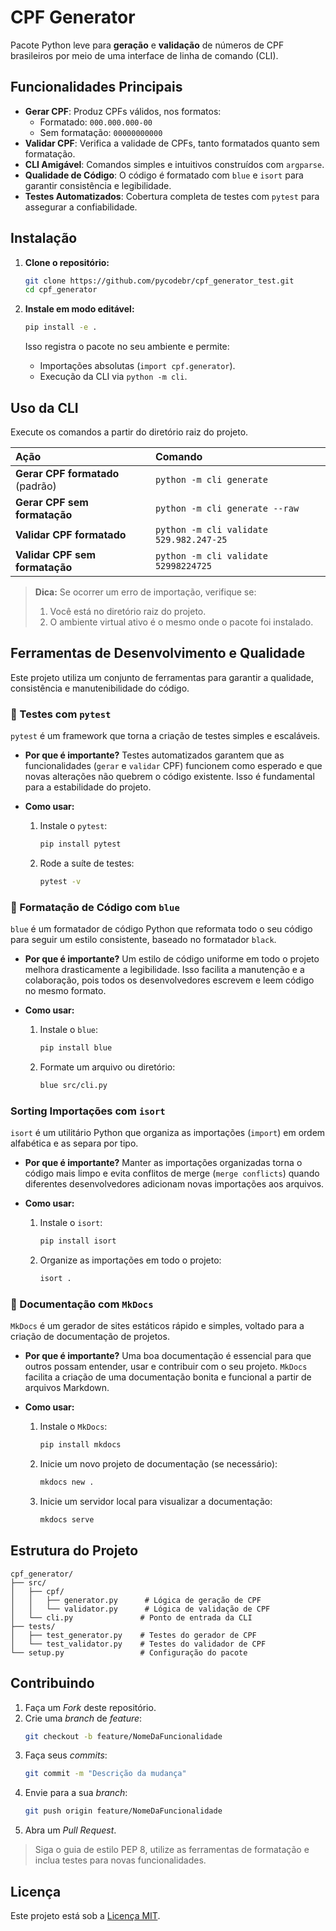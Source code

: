 # CPF Generator

Pacote Python leve para **geração** e **validação** de números de CPF brasileiros por meio de uma interface de linha de comando (CLI).

## Funcionalidades Principais

  * **Gerar CPF**: Produz CPFs válidos, nos formatos:
      * Formatado: `000.000.000-00`
      * Sem formatação: `00000000000`
  * **Validar CPF**: Verifica a validade de CPFs, tanto formatados quanto sem formatação.
  * **CLI Amigável**: Comandos simples e intuitivos construídos com `argparse`.
  * **Qualidade de Código**: O código é formatado com `blue` e `isort` para garantir consistência e legibilidade.
  * **Testes Automatizados**: Cobertura completa de testes com `pytest` para assegurar a confiabilidade.

## Instalação

1.  **Clone o repositório:**

    ```bash
    git clone https://github.com/pycodebr/cpf_generator_test.git
    cd cpf_generator
    ```

2.  **Instale em modo editável:**

    ```bash
    pip install -e .
    ```

    Isso registra o pacote no seu ambiente e permite:

      * Importações absolutas (`import cpf.generator`).
      * Execução da CLI via `python -m cli`.

## Uso da CLI

Execute os comandos a partir do diretório raiz do projeto.

| Ação | Comando |
| :--- | :--- |
| **Gerar CPF formatado** (padrão) | `python -m cli generate` |
| **Gerar CPF sem formatação** | `python -m cli generate --raw` |
| **Validar CPF formatado** | `python -m cli validate 529.982.247-25` |
| **Validar CPF sem formatação**| `python -m cli validate 52998224725` |

> **Dica:** Se ocorrer um erro de importação, verifique se:
>
> 1.  Você está no diretório raiz do projeto.
> 2.  O ambiente virtual ativo é o mesmo onde o pacote foi instalado.

## Ferramentas de Desenvolvimento e Qualidade

Este projeto utiliza um conjunto de ferramentas para garantir a qualidade, consistência e manutenibilidade do código.

### 🧪 Testes com `pytest`

`pytest` é um framework que torna a criação de testes simples e escaláveis.

  * **Por que é importante?** Testes automatizados garantem que as funcionalidades (`gerar` e `validar` CPF) funcionem como esperado e que novas alterações não quebrem o código existente. Isso é fundamental para a estabilidade do projeto.

  * **Como usar:**

    1.  Instale o `pytest`:
        ```bash
        pip install pytest
        ```
    2.  Rode a suíte de testes:
        ```bash
        pytest -v
        ```

### 💅 Formatação de Código com `blue`

`blue` é um formatador de código Python que reformata todo o seu código para seguir um estilo consistente, baseado no formatador `black`.

  * **Por que é importante?** Um estilo de código uniforme em todo o projeto melhora drasticamente a legibilidade. Isso facilita a manutenção e a colaboração, pois todos os desenvolvedores escrevem e leem código no mesmo formato.

  * **Como usar:**

    1.  Instale o `blue`:
        ```bash
        pip install blue
        ```
    2.  Formate um arquivo ou diretório:
        ```bash
        blue src/cli.py
        ```

### Sorting Importações com `isort`

`isort` é um utilitário Python que organiza as importações (`import`) em ordem alfabética e as separa por tipo.

  * **Por que é importante?** Manter as importações organizadas torna o código mais limpo e evita conflitos de merge (`merge conflicts`) quando diferentes desenvolvedores adicionam novas importações aos arquivos.

  * **Como usar:**

    1.  Instale o `isort`:
        ```bash
        pip install isort
        ```
    2.  Organize as importações em todo o projeto:
        ```bash
        isort .
        ```

### 📖 Documentação com `MkDocs`

`MkDocs` é um gerador de sites estáticos rápido e simples, voltado para a criação de documentação de projetos.

  * **Por que é importante?** Uma boa documentação é essencial para que outros possam entender, usar e contribuir com o seu projeto. `MkDocs` facilita a criação de uma documentação bonita e funcional a partir de arquivos Markdown.

  * **Como usar:**

    1.  Instale o `MkDocs`:
        ```bash
        pip install mkdocs
        ```
    2.  Inicie um novo projeto de documentação (se necessário):
        ```bash
        mkdocs new .
        ```
    3.  Inicie um servidor local para visualizar a documentação:
        ```bash
        mkdocs serve
        ```

## Estrutura do Projeto

```
cpf_generator/
├── src/
│   ├── cpf/
│   │   ├── generator.py      # Lógica de geração de CPF
│   │   └── validator.py      # Lógica de validação de CPF
│   └── cli.py               # Ponto de entrada da CLI
├── tests/
│   ├── test_generator.py    # Testes do gerador de CPF
│   └── test_validator.py    # Testes do validador de CPF
└── setup.py                 # Configuração do pacote
```

## Contribuindo

1.  Faça um *Fork* deste repositório.
2.  Crie uma *branch* de *feature*:
    ```bash
    git checkout -b feature/NomeDaFuncionalidade
    ```
3.  Faça seus *commits*:
    ```bash
    git commit -m "Descrição da mudança"
    ```
4.  Envie para a sua *branch*:
    ```bash
    git push origin feature/NomeDaFuncionalidade
    ```
5.  Abra um *Pull Request*.

> Siga o guia de estilo PEP 8, utilize as ferramentas de formatação e inclua testes para novas funcionalidades.

## Licença

Este projeto está sob a [Licença MIT](https://www.google.com/search?q=LICENSE).